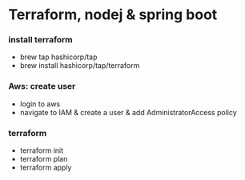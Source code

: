 # Terraform, nodej & spring boot



### install terraform

- brew tap hashicorp/tap
- brew install hashicorp/tap/terraform


### Aws: create user
- login to aws
- navigate to IAM & create a user & add AdministratorAccess policy  


### terraform

- terraform init
- terraform plan
- terraform apply



